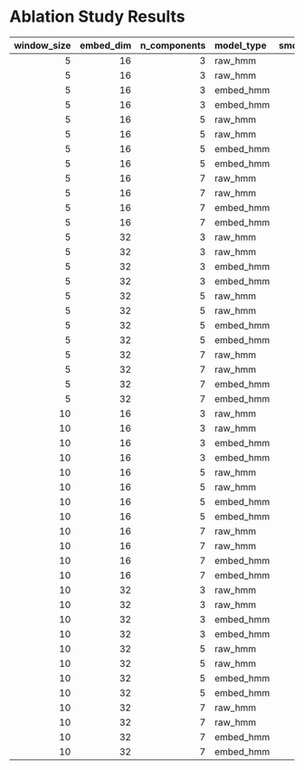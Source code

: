 # Ablation Study Results

|   window_size |   embed_dim |   n_components | model_type   |   smooth_kernel |   recon_loss |   hmm_score |   segmentation_consistency |   boundary_stability |   mean_state_duration |   std_state_duration |   time_sec |
|--------------:|------------:|---------------:|:-------------|----------------:|-------------:|------------:|---------------------------:|---------------------:|----------------------:|---------------------:|-----------:|
|             5 |          16 |              3 | raw_hmm      |               3 |      nan     |    1560.46  |                      0.959 |                    1 |                16.667 |                1.247 |      0.081 |
|             5 |          16 |              3 | raw_hmm      |               5 |      nan     |    1560.46  |                      0.959 |                    1 |                16.667 |                1.247 |      0.014 |
|             5 |          16 |              3 | embed_hmm    |               3 |        0.035 |    -765.23  |                      0.959 |                    1 |                16.667 |                2.625 |      1.319 |
|             5 |          16 |              3 | embed_hmm    |               5 |        0.042 |    -856.204 |                      0.959 |                    1 |                16.667 |                2.867 |      0.764 |
|             5 |          16 |              5 | raw_hmm      |               3 |      nan     |    4285.85  |                      0.918 |                    1 |                10     |                3.95  |      0.033 |
|             5 |          16 |              5 | raw_hmm      |               5 |      nan     |    4285.85  |                      0.918 |                    1 |                10     |                3.95  |      0.021 |
|             5 |          16 |              5 | embed_hmm    |               3 |        0.042 |    -509.837 |                      0.918 |                    1 |                10     |                3.578 |      0.873 |
|             5 |          16 |              5 | embed_hmm    |               5 |        0.045 |    -450.524 |                      0.918 |                    1 |                10     |                3.521 |      0.727 |
|             5 |          16 |              7 | raw_hmm      |               3 |      nan     |    6389.14  |                      0.878 |                    1 |                 7.143 |                2.85  |      0.024 |
|             5 |          16 |              7 | raw_hmm      |               5 |      nan     |    6389.14  |                      0.878 |                    1 |                 7.143 |                2.85  |      0.054 |
|             5 |          16 |              7 | embed_hmm    |               3 |        0.038 |    -284.511 |                      0.878 |                    1 |                 7.143 |                2.642 |      0.713 |
|             5 |          16 |              7 | embed_hmm    |               5 |        0.041 |    -290.442 |                      0.878 |                    1 |                 7.143 |                2.587 |      0.737 |
|             5 |          32 |              3 | raw_hmm      |               3 |      nan     |    1560.46  |                      0.959 |                    1 |                16.667 |                1.247 |      0.011 |
|             5 |          32 |              3 | raw_hmm      |               5 |      nan     |    1560.46  |                      0.959 |                    1 |                16.667 |                1.247 |      0.031 |
|             5 |          32 |              3 | embed_hmm    |               3 |        0.03  |   -1081.77  |                      0.959 |                    1 |                16.667 |                2.625 |      0.751 |
|             5 |          32 |              3 | embed_hmm    |               5 |        0.032 |   -1130.46  |                      0.959 |                    1 |                16.667 |                2.867 |      0.676 |
|             5 |          32 |              5 | raw_hmm      |               3 |      nan     |    4285.85  |                      0.918 |                    1 |                10     |                3.95  |      0.019 |
|             5 |          32 |              5 | raw_hmm      |               5 |      nan     |    4285.85  |                      0.918 |                    1 |                10     |                3.95  |      0.026 |
|             5 |          32 |              5 | embed_hmm    |               3 |        0.027 |    -492.8   |                      0.918 |                    1 |                10     |                3.286 |      0.718 |
|             5 |          32 |              5 | embed_hmm    |               5 |        0.03  |    -403.964 |                      0.918 |                    1 |                10     |                3.286 |      0.915 |
|             5 |          32 |              7 | raw_hmm      |               3 |      nan     |    6389.14  |                      0.878 |                    1 |                 7.143 |                2.85  |      0.017 |
|             5 |          32 |              7 | raw_hmm      |               5 |      nan     |    6389.14  |                      0.878 |                    1 |                 7.143 |                2.85  |      0.024 |
|             5 |          32 |              7 | embed_hmm    |               3 |        0.031 |      51.908 |                      0.878 |                    1 |                 7.143 |                2.1   |      0.786 |
|             5 |          32 |              7 | embed_hmm    |               5 |        0.038 |     -76.998 |                      0.857 |                    1 |                 6.25  |                2.222 |      0.661 |
|            10 |          16 |              3 | raw_hmm      |               3 |      nan     |    2577.73  |                      0.959 |                    1 |                16.667 |                3.682 |      0.123 |
|            10 |          16 |              3 | raw_hmm      |               5 |      nan     |    2577.73  |                      0.959 |                    1 |                16.667 |                3.682 |      0.136 |
|            10 |          16 |              3 | embed_hmm    |               3 |        0.078 |    -469.609 |                      0.959 |                    1 |                16.667 |                2.867 |      1.062 |
|            10 |          16 |              3 | embed_hmm    |               5 |        0.061 |    -492.875 |                      0.959 |                    1 |                16.667 |                4.11  |      1.07  |
|            10 |          16 |              5 | raw_hmm      |               3 |      nan     |    8171.48  |                      0.918 |                    1 |                10     |                4.517 |      0.074 |
|            10 |          16 |              5 | raw_hmm      |               5 |      nan     |    8171.48  |                      0.918 |                    1 |                10     |                4.517 |      0.095 |
|            10 |          16 |              5 | embed_hmm    |               3 |        0.057 |     -62.349 |                      0.918 |                    1 |                10     |                2.449 |      1.118 |
|            10 |          16 |              5 | embed_hmm    |               5 |        0.059 |    -151.833 |                      0.918 |                    1 |                10     |                3.033 |      1.045 |
|            10 |          16 |              7 | raw_hmm      |               3 |      nan     |   11669.5   |                      0.878 |                    1 |                 7.143 |                3.482 |      0.09  |
|            10 |          16 |              7 | raw_hmm      |               5 |      nan     |   11669.5   |                      0.878 |                    1 |                 7.143 |                3.482 |      0.029 |
|            10 |          16 |              7 | embed_hmm    |               3 |        0.061 |      -6.331 |                      0.898 |                    1 |                 8.333 |                3.037 |      1.087 |
|            10 |          16 |              7 | embed_hmm    |               5 |        0.053 |      -0.276 |                      0.918 |                    1 |                10     |                2.098 |      1.014 |
|            10 |          32 |              3 | raw_hmm      |               3 |      nan     |    2577.73  |                      0.959 |                    1 |                16.667 |                3.682 |      0.075 |
|            10 |          32 |              3 | raw_hmm      |               5 |      nan     |    2577.73  |                      0.959 |                    1 |                16.667 |                3.682 |      0.056 |
|            10 |          32 |              3 | embed_hmm    |               3 |        0.038 |    -531.659 |                      0.959 |                    1 |                16.667 |                4.11  |      1.074 |
|            10 |          32 |              3 | embed_hmm    |               5 |        0.042 |    -550.353 |                      0.959 |                    1 |                16.667 |                3.3   |      1.013 |
|            10 |          32 |              5 | raw_hmm      |               3 |      nan     |    8171.48  |                      0.918 |                    1 |                10     |                4.517 |      0.048 |
|            10 |          32 |              5 | raw_hmm      |               5 |      nan     |    8171.48  |                      0.918 |                    1 |                10     |                4.517 |      0.046 |
|            10 |          32 |              5 | embed_hmm    |               3 |        0.055 |     278.764 |                      0.918 |                    1 |                10     |                2.28  |      0.997 |
|            10 |          32 |              5 | embed_hmm    |               5 |        0.045 |     191.988 |                      0.918 |                    1 |                10     |                3.162 |      1.008 |
|            10 |          32 |              7 | raw_hmm      |               3 |      nan     |   11669.5   |                      0.878 |                    1 |                 7.143 |                3.482 |      0.064 |
|            10 |          32 |              7 | raw_hmm      |               5 |      nan     |   11669.5   |                      0.878 |                    1 |                 7.143 |                3.482 |      0.046 |
|            10 |          32 |              7 | embed_hmm    |               3 |        0.045 |     662.947 |                      0.898 |                    1 |                 8.333 |                3.197 |      1.088 |
|            10 |          32 |              7 | embed_hmm    |               5 |        0.046 |     425.699 |                      0.918 |                    1 |                10     |                2.28  |      0.989 |